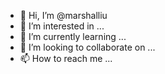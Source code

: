 - 👋 Hi, I’m @marshalliu
- 👀 I’m interested in ...
- 🌱 I’m currently learning ...
- 💞️ I’m looking to collaborate on ...
- 📫 How to reach me ...

<!---
marshalliu/marshalliu is a ✨ special ✨ repository because its `README.md` (this file) appears on your GitHub profile.
You can click the Preview link to take a look at your changes.
--->
